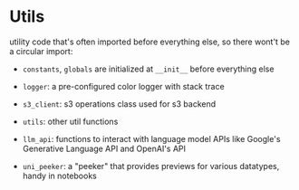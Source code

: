 # Utils

utility code that's often imported before everything else, so there wont't be a circular import:

- `constants`, `globals` are initialized at `__init__` before everything else

- `logger`: a pre-configured color logger with stack trace

- `s3_client`: s3 operations class used for s3 backend

- `utils`: other util functions

- `llm_api`: functions to interact with language model APIs like Google's Generative Language API and OpenAI's API
- `uni_peeker`: a "peeker" that provides previews for various datatypes, handy in notebooks